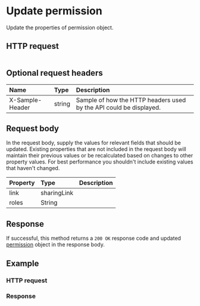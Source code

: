 # Update permission

Update the properties of permission object.
## HTTP request
```http

```

## Optional request headers
| Name       | Type | Description|
|:-----------|:------|:----------|
| X-Sample-Header  | string  | Sample of how the HTTP headers used by the API could be displayed.|

## Request body
In the request body, supply the values for relevant fields that should be updated. Existing properties that are not included in the request body will maintain their previous values or be recalculated based on changes to other property values. For best performance you shouldn't include existing values that haven't changed.

| Property	   | Type	|Description|
|:---------------|:--------|:----------|
|link|sharingLink||
|roles|String||

## Response
If successful, this method returns a `200 OK` response code and updated [permission](../resources/permission.md) object in the response body.
## Example
### HTTP request
### Response
